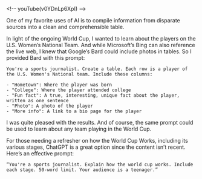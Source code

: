 
\<!-- youTube(v0YDnLp6XpI) --\>

One of my favorite uses of AI is to compile information from disparate sources into a clean and comprehensible table.

In light of the ongoing World Cup, I wanted to learn about the players on the U.S. Women’s National Team. And while Microsoft’s Bing can also reference the live web, I knew that Google’s Bard could include photos in tables. So I provided Bard with this prompt:

```
You're a sports journalist. Create a table. Each row is a player of the U.S. Women's National team. Include these columns:

- "Hometown": Where the player was born
- "College": Where the player attended college
- "Fun fact": A true, interesting, unique fact about the player, written as one sentence
- "Photo": A photo of the player
- "More info": A link to a bio page for the player
```
  
I was quite pleased with the results. And of course, the same prompt could be used to learn about any team playing in the World Cup.

For those needing a refresher on how the World Cup Works, including its various stages, ChatGPT is a great option since the content isn’t recent. Here’s an effective prompt:

```
“You're a sports journalist. Explain how the world cup works. Include each stage. 50-word limit. Your audience is a teenager.”
```


